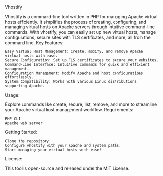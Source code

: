 Vhostify

Vhostify is a command-line tool written in PHP for managing Apache virtual hosts efficiently. It simplifies the process of creating, configuring, and managing virtual hosts on Apache servers through intuitive command-line commands. With vhostify, you can easily set up new virtual hosts, manage configurations, secure sites with TLS certificates, and more, all from the command line.
Key Features:

    Easy Virtual Host Management: Create, modify, and remove Apache virtual hosts with ease.
    Secure Configuration: Set up TLS certificates to secure your websites.
    Command-Line Interface: Intuitive commands for quick and efficient management.
    Configuration Management: Modify Apache and host configurations effortlessly.
    System Compatibility: Works with various Linux distributions supporting Apache.

Usage:

Explore commands like create, secure, list, remove, and more to streamline your Apache virtual host management workflow.
Requirements:

    PHP CLI
    Apache web server

Getting Started:

    Clone the repository.
    Configure vhostify with your Apache and system paths.
    Start managing your virtual hosts with ease!

License:

This tool is open-source and released under the MIT License.
